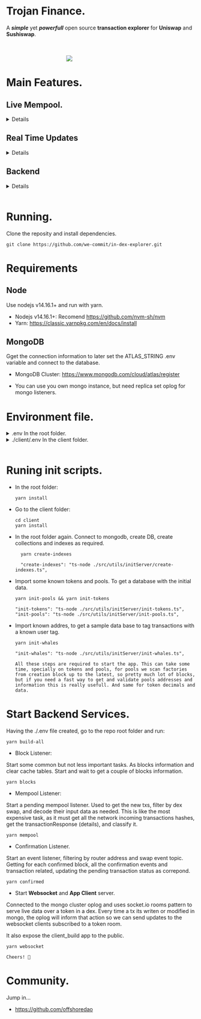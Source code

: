 # Trojan Finance.

A **_simple_** yet **_powerfull_** open source **transaction explorer** for **Uniswap** and **Sushiswap**.

<br></br>
<img  style="margin-left:10rem" src="./_assets/1.gif">

# Main Features.

## **Live Mempool**.

<details><summary>Details</summary>
<p>
It includes mempool (pendingTxs) transactions so you can be aware of incoming movements, **that for example**, may impact in a token price.

We take the mempool **input data** for every **new pending transaction**, we decode it to get the target DEX router (univ2 univ3 sushiswap), the tokens and pools involved in the swap, the swap route, the swap method, the swap **inputs** and **outputs** amounts. With this data we classify txs and store them in a backend **database** connected to websocket server that monitor and publish every new pending transaction and their **failed/confirmed/dropped/replaced** changes.

</p></details>

## **Real Time Updates**

<details><summary>Details</summary>
<p>
The mempool interface run with real time updates, so you can be aware of some kind of "extendend network state"... like watching the future transactions to be included (or not) in the confirmed netwrok state.

In terms of a DEX Swap over a token pair/pool this mean a new impact on it, changing the price (in some cases) of a token in the exosystem.

### For example .

Just by watching the UI u are able to realize if a token its being traded like really fast (HOT), or if a token its not beign traded at all.

This give the user (a defi trader) a better idea of **what its really happening in the network, protocol, dex or token**.

Look at the difference between the following tokens, and get your own idea.

- An always **HOT** token (really fast updates), all TXs involving WETH: https://trojan.finance/#/explorer?inputCurrency=0xC02aaA39b223FE8D0A0e5C4F27eAD9083C756Cc2

- A not so **HOT** token (not so fast updates) , all TXs involving DAI: https://trojan.finance/#/explorer?inputCurrency=0x6B175474E89094C44Da98b954EedeAC495271d0F

- A not so **HOT** token (not so fast updates) , all TXs involving USDC: https://trojan.finance/#/explorer?inputCurrency=0xA0b86991c6218b36c1d19D4a2e9Eb0cE3606eB48

- A **NOT_HOT** token, TXs involving LINK: https://trojan.finance/#/explorer?inputCurrency=0x514910771AF9Ca656af840dff83E8264EcF986CA

  ### Examples.

  Among other use cases, you can get advantage of real time swaps information to.

- Jump in a new TOKEN recently added to uniswap or sushiswap.

- Know the real status of a token of your interest and wake up (take action) if the token become HOT from one moment to another.

- Check whales movements and realize how much they are trading or how much token balances they got available to DROP/PUMP a token.

- _Check users trading at the same time from different wallets, connect them and think about what they are doing.... **yeah, just like a real trading bot does** .... you can actually extend this code and hook an implementation to feed you trading bot with usefull data ... just sayin ...._

- ### **Among a lot of other scenarios, its on the user (you) to discover and decide how to use Trojan Finance.**

### **Token / ETH Prices**

The interface uses the **Uniswap SDK** to get the prices of all tokens listed in the explorer.

### **Block Information**

We query **gas now** and **blocknative API** to get latest and next block information.

### **Token / Transaction Links**

The interface generate a couple of usefull links for the selected token and the showed transactions, so you can easily see the transaction details in etherscan and validate it.

### **Known Address in TX Tags**

The interface shows a TAG in the transaction header of the explorer, in case a known whale address is involved in the transaction.
We use sibil list to import some public / verified users from https://raw.githubusercontent.com/Uniswap/sybil-list/master/verified.json.

_We are looking for a way to import more whales addresses from other sources._

</p></details>

## **Backend**

<details><summary>Details</summary>
<p>
There are some usefull things trojan does in the backend... hope you can discover them but just to start i can post the first one.

- Tokens. after the app start runing, listening all the swap trades, some times they got new tokens related, and we dont have the token data, so we go and get the token information from the network and we add it to our database, you can realize that this happends usually when a new token its created in the network (recetly added or deployed on main net) so you can actually be aware of all new tokens beign swapped in uniswap and get an opportunity to jump in a good project ... =)

- In a similar way for every tx , trojan inspect the addresses related , from, receiver, to, etc, and tag them if they are knows, so you can actually be aware to, for example, when a whale wake up ...

- etc .....
</p></details>
<br>

# Running.

Clone the reposity and install dependencies.

    git clone https://github.com/we-commit/in-dex-explorer.git

# Requirements

## **Node**

Use nodejs v14.16.1+ and run with yarn.

- Nodejs v14.16.1+: Recomend https://github.com/nvm-sh/nvm
- Yarn: https://classic.yarnpkg.com/en/docs/install

## **MongoDB**

Gget the connection information to later set the ATLAS_STRING .env variable and connect to the database.

- MongoDB Cluster: https://www.mongodb.com/cloud/atlas/register

- You can use you own mongo instance, but need replica set oplog for mongo listeners. 

# Environment file.

<details><summary>.env In the root folder.</summary>
<p>

```
# serverUser pass _ID1_ _DB_NAME_ _ID2_
ATLAS_STRING=mongodb://serverUser:pass@cluster0-shard-00-00._ID1_.mongodb.net:27017,cluster0-shard-00-01._ID1_.mongodb.net:27017,cluster0-shard-00-02._ID1_.mongodb.net:27017/_DB_NAME_?ssl=true&replicaSet=atlas-_ID2_-shard-0&authSource=admin&retryWrites=true&w=majority

# must be the same that replaced _DB_NAME_
DB_NAME=TROJAN-DB-ETH

# a collection prefix when tables are created.
COLLECTION_PREFIX=_ETH_

# ws CORS url
CORS_ORIGIN=*

GAS_STATION_API_URL=https://ethgasstation.info/api/ethgasAPI.json?
BLOCKNATIVE_API_URL=https://api.blocknative.com/gasprices/blockprices

# Get a key in blocknative.
BLOCKNATIVE_API_KEY=9999999999999999999999999999999999999999999999999999

# this is the main websocket provider FULL URL, used to listen to the events of the network.
URL=wss://mainnet.infura.io/ws/v3/99999999999999

# a list of several providers key used to get transaction data, tokens, pools, etc.
# as we run listener in separated server origins (MEMPOOL LISTENER, BLOCK LISTENER AND CONFIRMATION LISTENER)

BLOCKS_URL=wss://emerald-emerald-emerald.quiknode.pro/99999999999999999999999999999/
MEMPOOL_URL=wss://emerald-emerald-emerald.quiknode.pro/99999999999999999999999999999/
CONFIRMED_URL=wss://emerald-emerald-emerald.quiknode.pro/99999999999999999999999999999/
INFURA_URL=wss://mainnet.infura.io/ws/v3/99999999999999999999999999999
ALCHEMY_URL=wss://eth-mainnet.g.alchemy.com/v2/99999999999999999999999999999

# !!! IMPORTANT !!! DEX router address, used to check if a new transaction is a DEX transaction.
UNIV2=0x7a250d5630B4cF539739dF2C5dAcb4c659F2488D
UNIV3=0xE592427A0AEce92De3Edee1F18E0157C05861564
SUSHIV2=0xd9e1cE17f2641f24aE83637ab66a2cca9C378B9F

# used just to import tokens from the network, and init the database with a token information Cache,
# this saves a lot of calls to the network as we need token data like **decimals** to decode and parse swaps amounts correctly.

WRAPPED=https://wrapped.tokensoft.eth.link/
ROLL=https://app.tryroll.com/tokens.json
SUSHISWAP=https://raw.githubusercontent.com/sushiswapclassic/token-list/master/sushiswap.tokenlist.json
ONE_INCH=https://tokens.1inch.eth.link
COINGECKO=https://tokens.coingecko.com/uniswap/all.json
COMPOUND=https://raw.githubusercontent.com/compound-finance/token-list/master/compound.tokenlist.json
DEFIPRIME=https://defiprime.com/defiprime.tokenlist.json
MESSARI=https://messari.io/tokenlist/messari-verified
OPYN=https://raw.githubusercontent.com/opynfinance/opyn-tokenlist/master/opyn-v1.tokenlist.json
SNX=https://synths.snx.eth.link/
SET=https://raw.githubusercontent.com/SetProtocol/uniswap-tokenlist/main/set.tokenlist.json
AVE=https://tokenlist.aave.eth.link
AGORA=https://datafi.theagora.eth.link
CMCDEFI=https://defi.cmc.eth.link
CMCSTABLECOIN=https://stablecoin.cmc.eth.link
CMC200ERC20=https://erc20.cmc.eth.link
KLEROS=https://t2crtokens.eth.link
FURUCOMBO=https://cdn.furucombo.app/furucombo.tokenlist.json
KYBER=https://api.kyber.network/tokenlist
MYCRYPTOAPI=https://uniswap.mycryptoapi.com/
ZAPPER=https://zapper.fi/api/token-list
UMA=https://umaproject.org/uma.tokenlist.json
BAZAR=https://raw.githubusercontent.com/EthereansOS/Organizations-Interface/master/bazar-tokens-list/dist/decentralizedFlexibleOrganizations.json
ZERION=https://tokenlist.zerion.eth.link


# used to build the front on heroku, this env vars are used in set-heroku script
# at the moment heroku build the client.
# infura key, google analitycs ID, and the heroku app url where the websocket server will be exposed
REACT_APP_CHAIN_ID=1
REACT_APP_GOOGLE_ANALYTICS_ID=UA-999999999999999-1
REACT_APP_NETWORK_URL=https://mainnet.infura.io/v3/999999999999999
REACT_APP_WS_URL_TROJAN=https://localhost:3001/ # or https://mysuperwebsocket.herokuapp.com/ # ensure it ends on /
REACT_APP_APP_IS_OFFLINE=false
SKIP_PREFLIGHT_CHECK=true
```

</p>
</details>

<details><summary>./client/.env In the client folder.</summary>

```
REACT_APP_CHAIN_ID=1
REACT_APP_GOOGLE_ANALYTICS_ID=UA-999999999999999-1
REACT_APP_NETWORK_URL=https://mainnet.infura.io/v3/999999999999999
REACT_APP_WS_URL_TROJAN=http://localhost:3001/
REACT_APP_APP_IS_OFFLINE=false
SKIP_PREFLIGHT_CHECK=true
```

</p>
</details>
<br>

# Runing init scripts.

- In the root folder:

      yarn install

- Go to the client folder:

      cd client
      yarn install

- In the root folder again. Connect to mongodb, create DB, create collections and indexes as required.

  ```
    yarn create-indexes

    "create-indexes": "ts-node ./src/utils/initServer/create-indexes.ts",
  ```

- Import some known tokens and pools. To get a database with the initial data.

  ```
  yarn init-pools && yarn init-tokens

  "init-tokens": "ts-node ./src/utils/initServer/init-tokens.ts",
  "init-pools": "ts-node ./src/utils/initServer/init-pools.ts",
  ```

- Import known addres, to get a sample data base to tag transactions with a known user tag.

  ```
  yarn init-whales

  "init-whales": "ts-node ./src/utils/initServer/init-whales.ts",
  ```

  `All these steps are required to start the app. This can take some time, specially on tokens and pools, for pools we scan factories from creation block up to the latest, so pretty much lot of blocks, but if you need a fast way to get and validate pools addresses and information this is really usefull. And same for token decimals and data.`

# Start Backend Services.

Having the ./.env file created, go to the repo root folder and run:

```
yarn build-all

```

- Block Listener:

Start some common but not less important tasks. As blocks information and clear cache tables. Start and wait to get a couple of blocks information.

```
yarn blocks
```

- Mempool Listener:

Start a pending mempool listener. Used to get the new txs, filter by dex swap, and decode their input data as needed.
This is like the most expensive task, as it must get all the network incoming transactions hashes, get the transactionResponse (details), and classify it.

```
yarn mempool
```

- Confirmation Listener.

Start an event listener, filtering by router address and swap event topic. Getting for each confirmed block, all the confirmation events and transaction related, updating the pending transaction status as correpond.

```
yarn confirmed
```

- Start **Websocket** and **App Client** server.

Connected to the mongo cluster oplog and uses socket.io rooms pattern to serve live data over a token in a dex.
Every time a tx its writen or modified in mongo, the oplog will inform that action so we can send updates to the websocket clients subscribed to a token room.

It also expose the client_build app to the public.

```
yarn websocket
```

```
Cheers! 🐶
```

# Community.

Jump in...

- https://github.com/offshoredao
